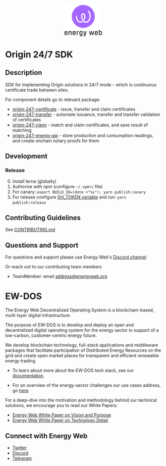 <p align="center">
  <a href="https://www.energyweb.org" target="blank"><img src="./energyweb.png" width="120" alt="Energy Web Foundation" /></a>
</p>

# Origin 24/7 SDK

## Description

SDK for implementing Origin solutions in 24/7 mode - which is continuous certificate trade between sites.

For component details go to relevant package:

-   [origin-247-certificate](./packages/origin-247-certificate) - issue, transfer and claim certificates
-   [origin-247-transfer](./packages/origin-247-transfer) - automate issuance, transfer and transfer validation of certificates
-   [origin-247-claim](./packages/origin-247-claim) - match and claim certificates, and save result of matching
-   [origin-247-energy-api](./packages/origin-247-energy-api) - store production and consumption readings, and create onchain notary proofs for them

## Development

### Release

0. Install lerna (globally)
1. Authorize with npm (configure `~/.npmrc` file)
2. For canary: `export BUILD_ID=(date +"%s"); yarn publish:canary`
3. For release configure [GH_TOKEN variable](https://github.com/lerna/lerna/blob/main/commands/version/README.md#--create-release-type) and run: `yarn publish:release`

## Contributing Guidelines

See [CONTRIBUTING.md](./CONTRIBUTING.md)

## Questions and Support

For questions and support please use Energy Web's [Discord channel](https://discord.com/channels/706103009205288990/843970822254362664)

Or reach out to our contributing team members

-   TeamMember: email address@energyweb.org

# EW-DOS

The Energy Web Decentralized Operating System is a blockchain-based, multi-layer digital infrastructure.

The purpose of EW-DOS is to develop and deploy an open and decentralized digital operating system for the energy sector in support of a low-carbon, customer-centric energy future.

We develop blockchain technology, full-stack applications and middleware packages that facilitate participation of Distributed Energy Resources on the grid and create open market places for transparent and efficient renewable energy trading.

-   To learn about more about the EW-DOS tech stack, see our [documentation](https://app.gitbook.com/@energy-web-foundation/s/energy-web/).

-   For an overview of the energy-sector challenges our use cases address, go [here](https://app.gitbook.com/@energy-web-foundation/s/energy-web/our-mission).

For a deep-dive into the motivation and methodology behind our technical solutions, we encourage you to read our White Papers:

-   [Energy Web White Paper on Vision and Purpose](https://www.energyweb.org/reports/EWDOS-Vision-Purpose/)
-   [Energy Web White Paper on Technology Detail](https://www.energyweb.org/wp-content/uploads/2020/06/EnergyWeb-EWDOS-PART2-TechnologyDetail-202006-vFinal.pdf)

## Connect with Energy Web

-   [Twitter](https://twitter.com/energywebx)
-   [Discord](https://discord.com/channels/706103009205288990/843970822254362664)
-   [Telegram](https://t.me/energyweb)
